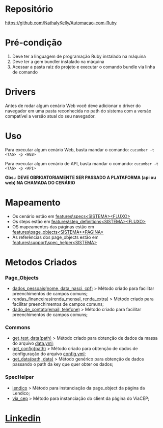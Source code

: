 # Repositório

https://github.com/NathalyKelly/Automacao-com-Ruby

# Pré-condição

1. Deve ter a linguagem de programação Ruby instalado na máquina
2. Deve ter a gem bundler instalado na máquina
3. Acessar a pasta raiz do projeto e executar o comando bundle via linha de comando

# Drivers

Antes de rodar algum cenário Web você deve adicionar o driver do navegador em uma pasta reconhecida no path do sistema com a versão compatível a versão atual do seu navegador.

# Uso

Para executar algum cenário Web, basta mandar o comando:
`cucumber -t <TAG> -p <WEB>`

Para executar algum cenário de API, basta mandar o comando:
`cucumber -t <TAG> -p <API>`

**Obs.: DEVE OBRIGATORIAMENTE SER PASSADO A PLATAFORMA (api ou web) NA CHAMADA DO CENÁRIO**

# Mapeamento

- Os cenário estão em [features\specs\<SISTEMA>\<FLUXO>](features/specs)
- Os steps estão em [features\step_definitions\<SISTEMA>\<FLUXO>](features/step_definitions)
- OS mapeamentos das páginas estão em [features\page_objects\<SISTEMA>\<PAGINA>](features/page_objects)
- As referências dos page_objects estão em [features\support\spec_helper\<SISTEMA>](features/support/spec_helper)

# Metodos Criados

### Page_Objects
- [dados_pessoais(nome, data_nasci, cpf)](features/page_objects/lendico/cadastro_page.rb) > Método criado para facilitar preenchimentos de campos comuns;
- [rendas_financeiras(renda_mensal, renda_extra)](features/page_objects/lendico/cadastro_page.rb) > Método criado para facilitar preenchimentos de campos comuns;
- [dado_de_contato(email, telefone)](features/page_objects/lendico/cadastro_page.rb) > Método criado para facilitar preenchimentos de campos comuns;

### Commons
- [get_test_data(path)](features/support/commons/commons.rb) > Método criado para obtenção de dados da massa do arquivo [data.yml](features/support/data/data.yml);
- [get_config(path)](features/support/commons/commons.rb) > Método criado para obtenção de dados de configuração do arquivo [config.yml](features/support/config/config.yml);
- [get_data(path, data)](features/support/commons/commons.rb) > Método genérico para obtenção de dados passando o path da key que quer obter os dados;

### SpecHelper
- [lendico](features/support/spec_helper/lendico.rb) > Método para instanciação da page_object da página da Lendico;
- [via_cep](features/support/spec_helper/via_cep.rb) > Método para instanciação do client da página do ViaCEP;

# [Linkedin](https://www.linkedin.com/in/nathaly-silva-9ab537192/)
